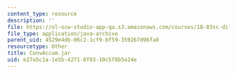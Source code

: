 ```yaml
---
content_type: resource
description: ''
file: https://ol-ocw-studio-app-qa.s3.amazonaws.com/courses/18-03sc-differential-equations-fall-2011/e27a5c1a1e5b42718f0310c5f8b5e24e_ConvAccum.jar
file_type: application/java-archive
parent_uid: 4529e4db-06c2-1cf9-bf59-359267d96fa8
resourcetype: Other
title: ConvAccum.jar
uid: e27a5c1a-1e5b-4271-8f03-10c5f8b5e24e
---
```

